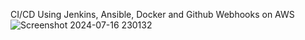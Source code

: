 CI/CD Using Jenkins, Ansible, Docker and Github Webhooks on AWS 
![Screenshot 2024-07-16 230132](https://github.com/user-attachments/assets/72f035ba-3020-49c4-a488-d07176a4a1b2)
